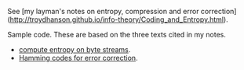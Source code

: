 See [my layman's notes on entropy, compression and error correction]
(http://troydhanson.github.io/info-theory/Coding_and_Entropy.html).

Sample code. These are based on the three texts cited in my notes.

* [compute entropy on byte streams](/entropy).
* [Hamming codes for error correction](/hamming).
